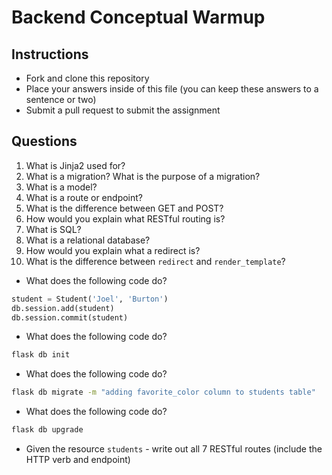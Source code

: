 # Backend Conceptual Warmup

## Instructions

- Fork and clone this repository
- Place your answers inside of this file (you can keep these answers to a sentence or two)
- Submit a pull request to submit the assignment

## Questions

1. What is Jinja2 used for?
2. What is a migration? What is the purpose of a migration?
3. What is a model?
4. What is a route or endpoint?
5. What is the difference between GET and POST?
5. How would you explain what RESTful routing is?
6. What is SQL?
7. What is a relational database?
8. How would you explain what a redirect is?
9. What is the difference between `redirect` and `render_template`?

- What does the following code do?

```py
student = Student('Joel', 'Burton')
db.session.add(student)
db.session.commit(student)
```

- What does the following code do?

```sh
flask db init
```

- What does the following code do?

```sh
flask db migrate -m "adding favorite_color column to students table"
```

- What does the following code do?

```sh
flask db upgrade
```

- Given the resource `students` - write out all 7 RESTful routes (include the HTTP verb and endpoint)
